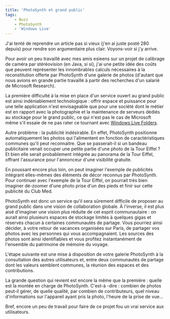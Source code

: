 ```yaml
---
title: 'PhotoSynth et grand public'
tags:
    - Buzz
    - PhotoSynth
    - 'Windows Live'
---
```


J'ai tenté de reprendre un article pas si vieux (j'en ai juste posté 280 depuis)
pour rendre son argumentaire plus clair. Voyons-voir si j'y arrive.

Pour avoir un peu travaillé avec mes amis esieens sur un projet de calibrage de
caméra par stéréovision (en Java, si si), j'ai une petite idée des coûts que
peuvent représenter les innombrables calculs nécessaires à la reconstitution
offerte par PhotoSynth d'une galerie de photos (d'autant que nous avions en
grande partie travaillé à partir des recherches d'un salarié de Microsoft
Research).

La première difficulté à la mise en place d'un service ouvert au grand public
est ainsi indéniablement technologique : offrir espace et puissance pour une
telle application n'est envisageable que pour une société dont le métier est en
rapport avec la photographie et la maintenance de serveurs dédiés au stockage
pour le grand public, ce qui n'est pas le cas de Microsoft même s'il essaie de
ne pas rater ce tournant avec
[Windows Live Folders](https://skydrive.live.com/error.html).

Autre problème : la publicité indésirable. En effet, PhotoSynth positionne
automatiquement les photos qui l'alimentent en fonction de caractéristiques
communes qu'il peut reconnaitre. Que se passerait-il si un bandeau publicitaire
venait occuper une petite partie d'une photo de la Tour Eiffel ? Et bien elle
serait probablement intégrée au panorama de la Tour Eiffel, offrant l'assurance
pour l'annonceur d'une visibilité gratuite.

En poussant encore plus loin, on peut imaginer l'exemple de publicités intégrant
elles-mêmes des éléments de décor reconnus par PhotoSynth. Pour continuer avec
l'exemple de la Tour Eiffel, on pourrait très bien imaginer dé-zoomer d'une
photo prise d'un des pieds et finir sur cette publicité du Club Med.

PhotoSynth est donc un service qu'il sera sûrement difficile de proposer au
grand public dans une vision de collaboration globale. À l'inverse, il est plus
aisé d'imaginer une vision plus réduite de cet esprit communautaire : on aurait
ainsi plusieurs espaces de stockage limités à quelques gigas et réservés chacun
à certaines communautés de partage. Vous pourriez ainsi décider, à votre retour
de vacances organisées sur Paris, de partager vos photos avec les personnes qui
vous accompagnaient. Les sources des photos sont ainsi identifiables et vous
profitez instantanément de l'ensemble du patrimoine de mémoire du voyage.

L'étape suivante est une mise à disposition de votre galerie PhotoSynth à la
consultation des autres utilisateurs et, entre deux communautés de partage dont
les valeurs semblent communes, la réunion des espaces et des contributions.

La grande question qui revient est encore la même que la première : quelle est
la montée en charge de PhotoSynth. C'est-à -dire : combien de photos peut-il
gérer, de quelle qualité, par combien de contributeurs, quel niveau
d'informations sur l'appareil ayant pris la photo, l'heure de la prise de vue…

Bref, encore un peu de travail pour faire de ce projet fou un vrai service aux
utilisateurs.
